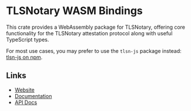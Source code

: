 # TLSNotary WASM Bindings

This crate provides a WebAssembly package for TLSNotary, offering core functionality for the TLSNotary attestation protocol along with useful TypeScript types.

For most use cases, you may prefer to use the `tlsn-js` package instead: [tlsn-js on npm](https://www.npmjs.com/package/tlsn-js).

## Links

- [Website](https://tlsnotary.org)
- [Documentation](https://docs.tlsnotary.org)
- [API Docs](https://tlsnotary.github.io/tlsn)